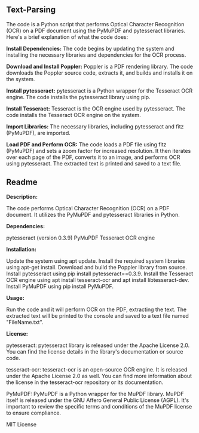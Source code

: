 ## Text-Parsing


The code is a Python script that performs Optical Character Recognition (OCR) on a PDF document using the PyMuPDF and pytesseract libraries. Here's a brief explanation of what the code does:

**Install Dependencies:** The code begins by updating the system and installing the necessary libraries and dependencies for the OCR process.

**Download and Install Poppler:** Poppler is a PDF rendering library. The code downloads the Poppler source code, extracts it, and builds and installs it on the system.

**Install pytesseract:** pytesseract is a Python wrapper for the Tesseract OCR engine. The code installs the pytesseract library using pip.

**Install Tesseract:** Tesseract is the OCR engine used by pytesseract. The code installs the Tesseract OCR engine on the system.

**Import Libraries:** The necessary libraries, including pytesseract and fitz (PyMuPDF), are imported.

**Load PDF and Perform OCR:** The code loads a PDF file using fitz (PyMuPDF) and sets a zoom factor for increased resolution. It then iterates over each page of the PDF, converts it to an image, and performs OCR using pytesseract. The extracted text is printed and saved to a text file.


## Readme

**Description:**

The code performs Optical Character Recognition (OCR) on a PDF document.
It utilizes the PyMuPDF and pytesseract libraries in Python.

**Dependencies:**

pytesseract (version 0.3.9)
PyMuPDF
Tesseract OCR engine

**Installation:**

Update the system using apt update.
Install the required system libraries using apt-get install.
Download and build the Poppler library from source.
Install pytesseract using pip install pytesseract==0.3.9.
Install the Tesseract OCR engine using apt install tesseract-ocr and apt install libtesseract-dev.
Install PyMuPDF using pip install PyMuPDF.

**Usage:**

Run the code and it will perform OCR on the PDF, extracting the text.
The extracted text will be printed to the console and saved to a text file named "FileName.txt".

**License:**

pytesseract: pytesseract library is released under the Apache License 2.0. You can find the license details in the library's documentation or source code.

tesseract-ocr: tesseract-ocr is an open-source OCR engine. It is released under the Apache License 2.0 as well. You can find more information about the license in the tesseract-ocr repository or its documentation.

PyMuPDF: PyMuPDF is a Python wrapper for the MuPDF library. MuPDF itself is released under the GNU Affero General Public License (AGPL). It's important to review the specific terms and conditions of the MuPDF license to ensure compliance.

MIT License
